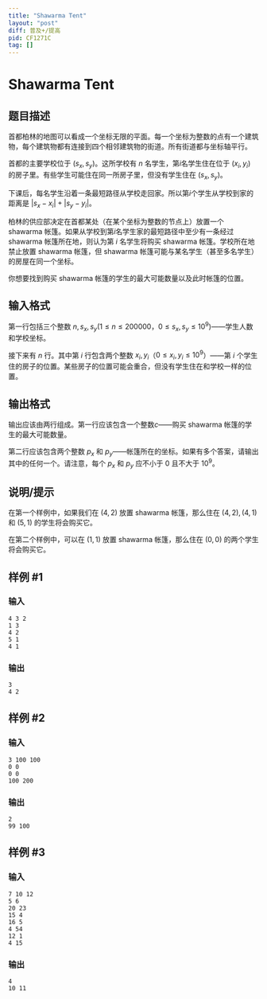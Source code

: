 ```yaml
---
title: "Shawarma Tent"
layout: "post"
diff: 普及+/提高
pid: CF1271C
tag: []
---
```


# Shawarma Tent

## 题目描述

首都柏林的地图可以看成一个坐标无限的平面。每一个坐标为整数的点有一个建筑物，每个建筑物都有连接到四个相邻建筑物的街道。所有街道都与坐标轴平行。

首都的主要学校位于 $(s_x,s_y)$。这所学校有 $n$ 名学生，第$i$名学生住在位于 $(x_i,y_i)$ 的房子里。有些学生可能住在同一所房子里，但没有学生住在 $(s_x,s_y)$。

下课后，每名学生沿着一条最短路径从学校走回家。所以第$i$个学生从学校到家的距离是 $|s_x-x_i|+|s_y-y_i|$。

柏林的供应部决定在首都某处（在某个坐标为整数的节点上）放置一个 shawarma 帐篷。如果从学校到第$i$名学生家的最短路径中至少有一条经过 shawarma 帐篷所在地，则认为第 $i$ 名学生将购买 shawarma 帐篷。学校所在地禁止放置 shawarma 帐篷，但 shawarma 帐篷可能与某名学生（甚至多名学生）的房屋在同一个坐标。

你想要找到购买 shawarma 帐篷的学生的最大可能数量以及此时帐篷的位置。

## 输入格式

第一行包括三个整数 $n,s_x,s_y(1\leq n\leq 200000$，$0\leq s_x,s_y\leq 10^9)$——学生人数和学校坐标。

接下来有 $n$ 行。其中第 $i$ 行包含两个整数 $x_i,y_i$（$0\leq x_i,y_i\leq 10^9$）——第 $i$ 个学生住的房子的位置。某些房子的位置可能会重合，但没有学生住在和学校一样的位置。

## 输出格式

输出应该由两行组成。第一行应该包含一个整数$c$——购买 shawarma 帐篷的学生的最大可能数量。

第二行应该包含两个整数 $p_x$ 和 $p_y$——帐篷所在的坐标。如果有多个答案，请输出其中的任何一个。请注意，每个 $p_x$ 和 $p_y$ 应不小于 $0$ 且不大于 $10^9$。

## 说明/提示

在第一个样例中，如果我们在 $(4,2)$ 放置 shawarma 帐篷，那么住在 $(4,2),(4,1)$ 和 $(5,1)$ 的学生将会购买它。

在第二个样例中，可以在 $(1,1)$ 放置 shawarma 帐篷，那么住在 $(0,0)$ 的两个学生将会购买它。

## 样例 #1

### 输入

```
4 3 2
1 3
4 2
5 1
4 1

```

### 输出

```
3
4 2

```

## 样例 #2

### 输入

```
3 100 100
0 0
0 0
100 200

```

### 输出

```
2
99 100

```

## 样例 #3

### 输入

```
7 10 12
5 6
20 23
15 4
16 5
4 54
12 1
4 15

```

### 输出

```
4
10 11

```

